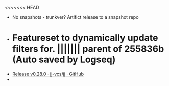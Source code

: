 <<<<<<< HEAD

- No snapshots - trunkver? Artifict release to a snapshot repo
- Featureset to dynamically update filters for.
  ||||||| parent of 255836b (Auto saved by Logseq)
  =======
- [Release v0.28.0 · jj-vcs/jj · GitHub](https://github.com/jj-vcs/jj/releases/tag/v0.28.0)
-
